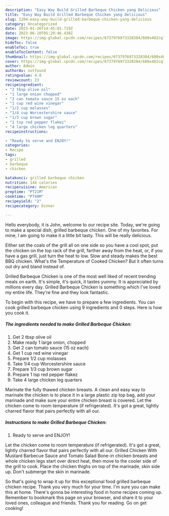 ```yaml
---
description: "Easy Way Build Grilled Barbeque Chicken yang Delicious"
title: "Easy Way Build Grilled Barbeque Chicken yang Delicious"
slug: 1204-easy-way-build-grilled-barbeque-chicken-yang-delicious
category: Uncategorized
date: 2023-01-26T14:45:01.719Z
date: 2023-06-10T05:29:46.438Z
image: https://img-global.cpcdn.com/recipes/6737976973328384/680x482cq70/grilled-barbeque-chicken-recipe-main-photo.jpg
hideToc: false
enableToc: true
enableTocContent: false
thumbnail: https://img-global.cpcdn.com/recipes/6737976973328384/680x482cq70/grilled-barbeque-chicken-recipe-main-photo.jpg
cover: https://img-global.cpcdn.com/recipes/6737976973328384/680x482cq70/grilled-barbeque-chicken-recipe-main-photo.jpg
author: Admin
authorAv: notfound
ratingvalue: 4.8
reviewcount: 23
recipeingredient:
- "2 tbsp olive oil"
- "1 large onion chopped"
- "2 can tomato sauce 15 oz each"
- "1 cup red wine vinegar"
- "1/2 cup molasses"
- "1/4 cup Worcestershire sauce"
- "1/3 cup brown sugar"
- "1 tsp red pepper flakez"
- "4 large chicken leg quarters"
recipeinstructions:

- "Ready to serve and ENJOY!"
categories:
- Recipe
tags:
- grilled
- barbeque
- chicken

katakunci: grilled barbeque chicken 
nutrition: 144 calories
recipecuisine: American
preptime: "PT21M"
cooktime: "PT40M"
recipeyield: "2"
recipecategory: Dinner

---
```



Hello everybody, it is John, welcome to our recipe site. Today, we're going to make a special dish, grilled barbeque chicken. One of my favorites. For mine, I am going to make it a little bit tasty. This will be really delicious.

Either set the coals of the grill all on one side so you have a cool spot, put the chicken on the top rack of the grill, farther away from the heat, or, if you have a gas grill, just turn the heat to low. Slow and steady makes the best BBQ chicken. What&#39;s the Temperature of Cooked Chicken? But it often turns out dry and bland instead of.

Grilled Barbeque Chicken is one of the most well liked of recent trending meals on earth. It's simple, it's quick, it tastes yummy. It is appreciated by millions every day. Grilled Barbeque Chicken is something which I've loved my entire life. They're fine and they look fantastic.


To begin with this recipe, we have to prepare a few ingredients. You can cook grilled barbeque chicken using 9 ingredients and 0 steps. Here is how you cook it.

<!--inarticleads1-->

##### The ingredients needed to make Grilled Barbeque Chicken:

1. Get 2 tbsp olive oil
1. Make ready 1 large onion, chopped
1. Get 2 can tomato sauce (15 oz each)
1. Get 1 cup red wine vinegar
1. Prepare 1/2 cup molasses
1. Take 1/4 cup Worcestershire sauce
1. Prepare 1/3 cup brown sugar
1. Prepare 1 tsp red pepper flakez
1. Take 4 large chicken leg quarters


Marinate the fully thawed chicken breasts. A clean and easy way to marinate the chicken is to place it in a large plastic zip top bag, add your marinade and make sure your entire chicken breast is covered. Let the chicken come to room temperature (if refrigerated). It&#39;s got a great, lightly charred flavor that pairs perfectly with all our. 

<!--inarticleads2-->

##### Instructions to make Grilled Barbeque Chicken:


1. Ready to serve and ENJOY!

Let the chicken come to room temperature (if refrigerated). It&#39;s got a great, lightly charred flavor that pairs perfectly with all our. Grilled Chicken With Mustard Barbecue Sauce and Tomato Salad Bone-in chicken breasts and whole chicken legs start over direct heat, then move to the cooler side of the grill to cook. Place the chicken thighs on top of the marinade, skin side up. Don&#39;t submerge the skin in marinade. 

So that's going to wrap it up for this exceptional food grilled barbeque chicken recipe. Thank you very much for your time. I'm sure you can make this at home. There's gonna be interesting food in home recipes coming up. Remember to bookmark this page on your browser, and share it to your loved ones, colleague and friends. Thank you for reading. Go on get cooking!
